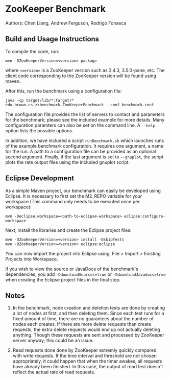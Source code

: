 # ZooKeeper Benchmark

Authors: Chen Liang, Andrew Ferguson, Rodrigo Fonseca

## Build and Usage Instructions

To compile the code, run: 

	mvn -DZooKeeperVersion=<version> package

where `<version>` is a ZooKeeper version such as 3.4.3, 3.5.0-pane, etc. The
client code corresponding to the ZooKeeper version will be found using maven.

After this, run the benchmark using a configuration file:

    java -cp target/lib/*:target/* edu.brown.cs.zkbenchmark.ZooKeeperBenchmark --conf benchmark.conf

The configuration file provides the list of servers to contact and parameters
for the benchmark; please see the included example for more details. Many
configuration paramters can also be set on the command line. A `--help` option
lists the possible options.

In addition, we have included a script `runBenchmark.sh` which launches runs
of the example benchmark configuration. It requires one argument, a name for
the run. A path to a configuration file can be provided as an optional second
argument. Finally, if the last argument is set to `--gnuplot`, the script plots
the rate output files using the included gnuplot script.

## Eclipse Development

As a simple Maven project, our benchmark can easily be developed using Eclipse.
It is necessary to first set the M2_REPO variable for your workspace (This
command only needs to be executed once per workspace):

	mvn -Declipse.workspace=<path-to-eclipse-workspace> eclipse:configure-workspace

Next, install the libraries and create the Eclipse project files:

	mvn -DZooKeeperVersion=<version> install -DskipTests
	mvn -DZooKeeperVersion=<version> eclipse:eclipse

You can now import the project into Eclipse using, File > Import > Existing
Projects into Workspace.

If you wish to view the source or JavaDocs of the benchmark's dependencies, you
add `-DdownloadSources=true` or `-DdownloadJavadocs=true` when creating the
Eclipse project files in the final step.

## Notes

1. In the benchmark, node creation and deletion tests are done by creating a lot
of nodes at first, and then deleting them. Since each test runs for a fixed 
amount of time, there are no guarantees about the number of nodes each creates.
If there are more delete requests than create requests, the extra delete 
requests would end up not actually deleting anything. Though these requests are 
sent and processed by ZooKeeper server anyway; this could be an issue.

2. Read requests done done by ZooKeeper extremly quickly compared with write 
requests. If the time interval and threshold are not chosen appropriately, it 
could happen that when the timer awakes, all requests have already been 
finished. In this case, the output of read test doesn't reflect the actual rate 
of read requests. 
